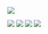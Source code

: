 ![](https://komarev.com/ghpvc/?username=ZPIIDR&color=5e8fa1&style=for-the-badge&label=⟢)

![](https://files.catbox.moe/x675eg.png)
![](https://files.catbox.moe/qyzvz8.png)
![](https://files.catbox.moe/3f1t4y.png)
![](https://files.catbox.moe/kqavti.jpeg)
